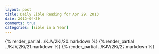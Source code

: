 ```yaml
---
layout: post
title: Daily Bible Reading for Apr 29, 2013
date: 2013-04-29
comments: true
categories: [Bible in a Year]
---
```

{% render_partial ../KJV/2Ki/20.markdown %}
{% render_partial ../KJV/2Ki/21.markdown %}
{% render_partial ../KJV/2Ki/22.markdown %}
